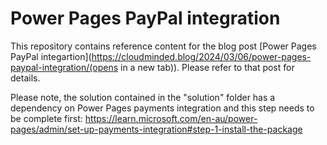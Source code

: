 # Power Pages PayPal integration

This repository contains reference content for the blog post [Power Pages PayPal integartion](https://cloudminded.blog/2024/03/06/power-pages-paypal-integration/(opens in a new tab)). Please refer to that post for details. 

Please note, the solution contained in the "solution" folder has a dependency on Power Pages payments integration and this step needs to be complete first: https://learn.microsoft.com/en-au/power-pages/admin/set-up-payments-integration#step-1-install-the-package 